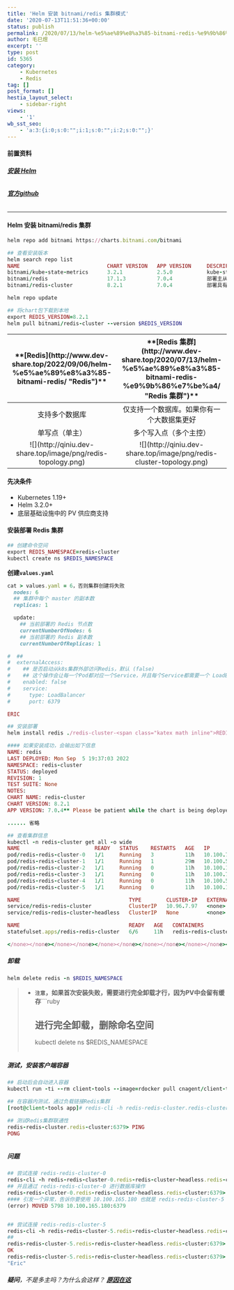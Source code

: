 ```yaml
---
title: 'Helm 安装 bitnami/redis 集群模式'
date: '2020-07-13T11:51:36+00:00'
status: publish
permalink: /2020/07/13/helm-%e5%ae%89%e8%a3%85-bitnami-redis-%e9%9b%86%e7%be%a4%e6%a8%a1%e5%bc%8f
author: 毛巳煜
excerpt: ''
type: post
id: 5365
category:
    - Kubernetes
    - Redis
tag: []
post_format: []
hestia_layout_select:
    - sidebar-right
views:
    - '1'
wb_sst_seo:
    - 'a:3:{i:0;s:0:"";i:1;s:0:"";i:2;s:0:"";}'
---
```

#### 前置资料

###### **[安装 Helm](http://www.dev-share.top/2020/07/16/helm-%e5%ae%89%e8%a3%85-%e4%bd%bf%e7%94%a8/ "安装 Helm")**

###### **[官方github](https://github.com/bitnami/charts/tree/master/bitnami/redis-cluster "官方github")**

- - - - - -

#### Helm 安装 bitnami/redis 集群

```ruby
helm repo add bitnami https://charts.bitnami.com/bitnami

## 查看安装版本
helm search repo list
NAME                            CHART VERSION   APP VERSION     DESCRIPTION
bitnami/kube-state-metrics      3.2.1           2.5.0           kube-state-metrics is a simple service that lis...
bitnami/redis                   17.1.3          7.0.4           部署主从集群，可选择是否启用 Redis Sentinel
bitnami/redis-cluster           8.2.1           7.0.4           部署具有分片的 Redis 集群拓扑


```

```ruby
helm repo update

## 将chart包下载到本地
export REDIS_VERSION=8.2.1
helm pull bitnami/redis-cluster --version $REDIS_VERSION

```

<table><thead><tr><th align="center">**[Redis](http://www.dev-share.top/2022/09/06/helm-%e5%ae%89%e8%a3%85-bitnami-redis/ "Redis")**</th><th align="center">**[Redis 集群](http://www.dev-share.top/2020/07/13/helm-%e5%ae%89%e8%a3%85-bitnami-redis-%e9%9b%86%e7%be%a4/ "Redis 集群")**</th></tr></thead><tbody><tr><td align="center">支持多个数据库</td><td align="center">仅支持一个数据库。如果你有一个大数据集更好</td></tr><tr><td align="center">单写点（单主）</td><td align="center">多个写入点（多个主控）</td></tr><tr><td align="center">![](http://qiniu.dev-share.top/image/png/redis-topology.png)</td><td align="center">![](http://qiniu.dev-share.top/image/png/redis-cluster-topology.png)</td></tr></tbody></table>

#### 先决条件

- Kubernetes 1.19+
- Helm 3.2.0+
- 底层基础设施中的 PV 供应商支持

#### 安装部署 Redis 集群

```ruby
## 创建命令空间
export REDIS_NAMESPACE=redis-cluster
kubectl create ns $REDIS_NAMESPACE


```

**创建`values.yaml`**

```ruby
cat > values.yaml = 6，否则集群创建将失败
  nodes: 6
  ## 集群中每个 master 的副本数
  replicas: 1

  update:
    ## 当前部署的 Redis 节点数
    currentNumberOfNodes: 6
    ## 当前部署的 Redis 副本数
    currentNumberOfReplicas: 1

#  ##
#  externalAccess:
#    ## 是否启动从k8s集群外部访问Redis，默认 (false)
#    ## 这个操作会让每一个Pod都对应一个Service，并且每个Service都需要一个 LoadBalancer IP，所以不建议使用这个功能
#    enabled: false
#    service:
#      type: LoadBalancer
#      port: 6379

ERIC


```

```ruby
## 安装部署
helm install redis ./redis-cluster-<span class="katex math inline">REDIS_VERSION.tgz -f values.yaml -n</span>REDIS_NAMESPACE

```

```ruby
#### 如果安装成功，会输出如下信息
NAME: redis
LAST DEPLOYED: Mon Sep  5 19:37:03 2022
NAMESPACE: redis-cluster
STATUS: deployed
REVISION: 1
TEST SUITE: None
NOTES:
CHART NAME: redis-cluster
CHART VERSION: 8.2.1
APP VERSION: 7.0.4** Please be patient while the chart is being deployed **

...... 省略

```

```ruby
## 查看集群信息
kubectl -n redis-cluster get all -o wide
NAME                        READY   STATUS    RESTARTS   AGE   IP               NODE            NOMINATED NODE   READINESS GATES
pod/redis-redis-cluster-0   1/1     Running   3          11h   10.100.78.244    k8s-worker-04   <none>           <none>
pod/redis-redis-cluster-1   1/1     Running   1          29m   10.100.55.211    k8s-worker-05   <none>           <none>
pod/redis-redis-cluster-2   1/1     Running   0          11h   10.100.165.157   k8s-worker-06   <none>           <none>
pod/redis-redis-cluster-3   1/1     Running   0          11h   10.100.78.211    k8s-worker-04   <none>           <none>
pod/redis-redis-cluster-4   1/1     Running   0          11h   10.100.55.233    k8s-worker-05   <none>           <none>
pod/redis-redis-cluster-5   1/1     Running   0          11h   10.100.165.180   k8s-worker-06   <none>           <none>

NAME                                   TYPE        CLUSTER-IP   EXTERNAL-IP   PORT(S)              AGE   SELECTOR
service/redis-redis-cluster            ClusterIP   10.96.7.97   <none>        6379/TCP             11h   app.kubernetes.io/instance=redis,app.kubernetes.io/name=redis-cluster
service/redis-redis-cluster-headless   ClusterIP   None         <none>        6379/TCP,16379/TCP   11h   app.kubernetes.io/instance=redis,app.kubernetes.io/name=redis-cluster

NAME                                   READY   AGE   CONTAINERS            IMAGES
statefulset.apps/redis-redis-cluster   6/6     11h   redis-redis-cluster   docker.io/bitnami/redis-cluster:7.0.4-debian-11-r4

</none></none></none></none></none></none></none></none></none></none></none></none></none></none>
```

##### 卸载

```ruby
helm delete redis -n $REDIS_NAMESPACE

```

> - **`注意`，如果首次安装失败，需要进行完全卸载才行，因为PV中会留有缓存**```ruby
>   ## 进行完全卸载，删除命名空间
>   kubectl delete ns $REDIS_NAMESPACE
>   
>   ```

##### 测试，安装客户端容器

```ruby
## 启动后会自动进入容器
kubectl run -ti --rm client-tools --image=rdocker pull cnagent/client-tools:1.0.0

## 在容器内测试，通过负载链接Redis集群
[root@client-tools app]# redis-cli -h redis-redis-cluster.redis-cluster -p 6379

## 测试Redis集群联通性
redis-redis-cluster.redis-cluster:6379> PING
PONG



```

##### 问题

```ruby
## 尝试连接 redis-redis-cluster-0
redis-cli -h redis-redis-cluster-0.redis-redis-cluster-headless.redis-cluster -p 6379
## 并且通过 redis-redis-cluster-0 进行数据库操作
redis-redis-cluster-0.redis-redis-cluster-headless.redis-cluster:6379> SET name Eric
#### 引发一个异常，告诉你要使用 10.100.165.180 也就是 redis-redis-cluster-5 进行操作
(error) MOVED 5798 10.100.165.180:6379


## 尝试连接 redis-redis-cluster-5
redis-cli -h redis-redis-cluster-5.redis-redis-cluster-headless.redis-cluster -p 6379
##
redis-redis-cluster-5.redis-redis-cluster-headless.redis-cluster:6379> SET name Eric
OK
redis-redis-cluster-5.redis-redis-cluster-headless.redis-cluster:6379> GET name
"Eric"


```

###### **疑问**，不是多主吗？为什么会这样？ **[原因在这](http://www.dev-share.top/2022/09/15/%e4%ba%86%e8%a7%a3-redis-%e9%9b%86%e7%be%a4%e5%b7%a5%e4%bd%9c%e5%8e%9f%e7%90%86/ "原因在这")**